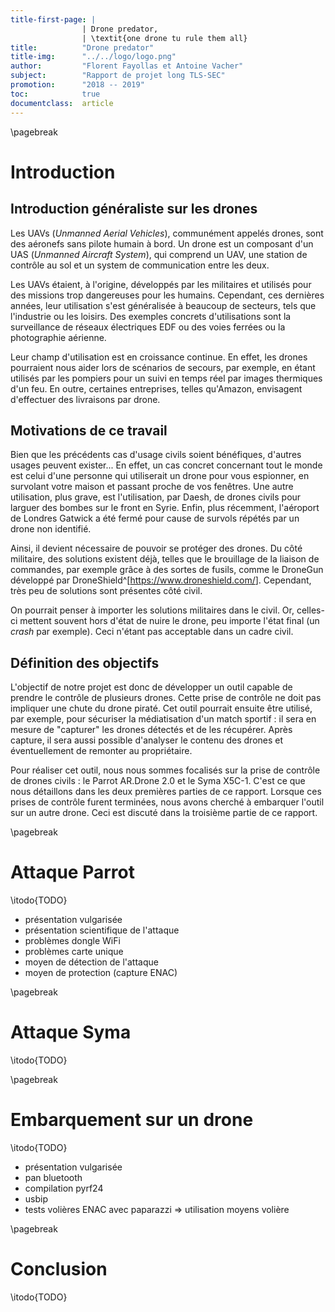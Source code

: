 ```yaml
---
title-first-page: |
                | Drone predator,
                | \textit{one drone tu rule them all}
title:          "Drone predator"
title-img:      "../../logo/logo.png"
author:         "Florent Fayollas et Antoine Vacher"
subject:        "Rapport de projet long TLS-SEC"
promotion:      "2018 -- 2019"
toc:            true
documentclass:  article
---
```



\pagebreak

# Introduction

## Introduction généraliste sur les drones

Les UAVs (*Unmanned Aerial Vehicles*), communément appelés drones, sont des aéronefs sans 
pilote humain à bord. Un drone est un composant d'un UAS (*Unmanned Aircraft System*), qui 
comprend un UAV, une station de contrôle au sol et un system de communication entre les 
deux.

Les UAVs étaient, à l'origine, développés par les militaires et utilisés pour des missions 
trop dangereuses pour les humains. Cependant, ces dernières années, leur utilisation s'est 
généralisée à beaucoup de secteurs, tels que l'industrie ou les loisirs. Des exemples 
concrets d'utilisations sont la surveillance de réseaux électriques EDF ou des voies 
ferrées ou la photographie aérienne.

Leur champ d'utilisation est en croissance continue. En effet, les drones pourraient nous 
aider lors de scénarios de secours, par exemple, en étant utilisés par les pompiers pour 
un suivi en temps réel par images thermiques d'un feu. En outre, certaines entreprises, 
telles qu'Amazon, envisagent d'effectuer des livraisons par drone.


## Motivations de ce travail

Bien que les précédents cas d'usage civils soient bénéfiques, d'autres usages peuvent 
exister... En effet, un cas concret concernant tout le monde est celui d'une personne qui 
utiliserait un drone pour vous espionner, en survolant votre maison et passant proche de 
vos fenêtres. Une autre utilisation, plus grave, est l'utilisation, par Daesh, de drones 
civils pour larguer des bombes sur le front en Syrie. Enfin, plus récemment, l'aéroport de 
Londres Gatwick a été fermé pour cause de survols répétés par un drone non identifié.

Ainsi, il devient nécessaire de pouvoir se protéger des drones. Du côté militaire, des 
solutions existent déjà, telles que le brouillage de la liaison de commandes, par exemple 
grâce à des sortes de fusils, comme le DroneGun développé par 
DroneShield^[<https://www.droneshield.com/>]. Cependant, très peu de solutions sont 
présentes côté civil.

On pourrait penser à importer les solutions militaires dans le civil. Or, celles-ci 
mettent souvent hors d'état de nuire le drone, peu importe l'état final (un *crash* par 
exemple). Ceci n'étant pas acceptable dans un cadre civil.


## Définition des objectifs

L'objectif de notre projet est donc de développer un outil capable de prendre le contrôle 
de plusieurs drones. Cette prise de contrôle ne doit pas impliquer une chute du drone 
piraté. Cet outil pourrait ensuite être utilisé, par exemple, pour sécuriser la 
médiatisation d'un match sportif : il sera en mesure de "capturer" les drones détectés et 
de les récupérer. Après capture, il sera aussi possible d'analyser le contenu des drones 
et éventuellement de remonter au propriétaire.

Pour réaliser cet outil, nous nous sommes focalisés sur la prise de contrôle de drones 
civils : le Parrot AR.Drone 2.0 et le Syma X5C-1. C'est ce que nous détaillons dans les 
deux premières parties de ce rapport. Lorsque ces prises de contrôle furent terminées, 
nous avons cherché à embarquer l'outil sur un autre drone. Ceci est discuté dans la 
troisième partie de ce rapport.



\pagebreak

# Attaque Parrot

\itodo{TODO}

+ présentation vulgarisée
+ présentation scientifique de l'attaque
+ problèmes dongle WiFi
+ problèmes carte unique
+ moyen de détection de l'attaque
+ moyen de protection (capture ENAC)



\pagebreak

# Attaque Syma

\itodo{TODO}



\pagebreak

# Embarquement sur un drone

\itodo{TODO}

+ présentation vulgarisée
+ pan bluetooth
+ compilation pyrf24
+ usbip
+ tests volières ENAC avec paparazzi
  => utilisation moyens volière


\pagebreak

# Conclusion

\itodo{TODO}


